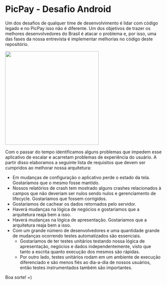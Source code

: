 # PicPay - Desafio Android

Um dos desafios de qualquer time de desenvolvimento é lidar com código legado e no PicPay isso não é diferente. Um dos objetivos de trazer os melhores desenvolvedores do Brasil é atacar o problema e, por isso, uma das fases da nossa entrevista é implementar melhorias no código deste repositório.

<img src="https://github.com/mobilepicpay/desafio-android/blob/master/desafio-picpay.gif" width="300"/>

Com o passar do tempo identificamos alguns problemas que impedem esse aplicativo de escalar e acarretam problemas de experiência do usuário. A partir disso elaboramos a seguinte lista de requisitos que devem ser cumpridos ao melhorar nossa arquitetura:

- Em mudanças de configuração o aplicativo perde o estado da tela. Gostaríamos que o mesmo fosse mantido.
- Nossos relatórios de crash tem mostrado alguns crashes relacionados à campos que não deveriam ser nulos sendo nulos e gerenciamento de lifecycle. Gostaríamos que fossem corrigidos.
- Gostariamos de cachear os dados retornados pelo servidor.
- Haverá mudanças na lógica de negócios e gostariamos que a arquitetura reaja bem a isso.
- Haverá mudanças na lógica de apresentação. Gostariamos que a arquitetura reaja bem a isso.
- Com um grande número de desenvolvedores e uma quantidade grande de mudanças ocorrendo testes automatizados são essenciais. 
  - Gostariamos de ter testes unitários testando nossa lógica de apresentação, negócios e dados independentemente, visto que tanto a escrita quanto execução dos mesmos são rápidas.
  - Por outro lado, testes unitários rodam em um ambiente de execução diferenciado e são menos fiés ao dia-a-dia de nossos usuários, então testes instrumentados também são importantes.

Boa sorte! =)

